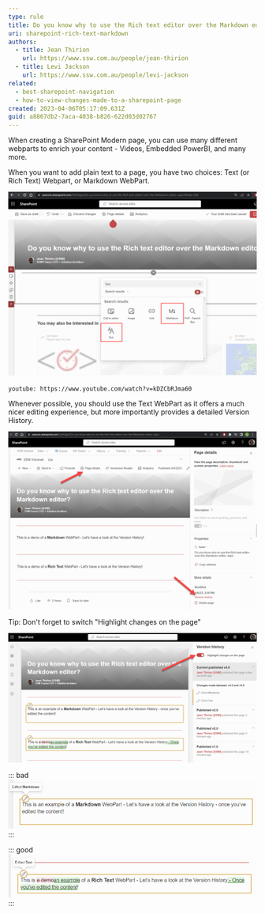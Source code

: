 ```yaml
---
type: rule
title: Do you know why to use the Rich text editor over the Markdown editor?
uri: sharepoint-rich-text-markdown
authors:
  - title: Jean Thirion
    url: https://www.ssw.com.au/people/jean-thirion
  - title: Levi Jackson
    url: https://www.ssw.com.au/people/levi-jackson
related:
  - best-sharepoint-navigation
  - how-to-view-changes-made-to-a-sharepoint-page
created: 2023-04-06T05:17:09.631Z
guid: a8867db2-7aca-4038-b826-622d03d02767
---
```

When creating a SharePoint Modern page, you can use many different webparts to enrich your content - Videos, Embedded PowerBI, and many more. 

When you want to add plain text to a page, you have two choices: Text (or Rich Text) Webpart, or Markdown WebPart.    

![Figure: The two common types of Text WebParts - "Text" and "Markdown"](/rules/sharepoint-rich-text-markdown/md-vs-text-select.png)

<!--endintro-->

`youtube: https://www.youtube.com/watch?v=kDZCbRJma60`

Whenever possible, you should use the Text WebPart as it offers a much nicer editing experience, but more importantly provides a detailed Version History.

![Figure: You can navigate to the page version history through "Page Details" | "Version History"](/rules/sharepoint-rich-text-markdown/version-history-nav.png)

Tip: Don't forget to switch "Highlight changes on the page" 

![Figure: Don't forget this switch oe you won't see the detailed changes](/rules/sharepoint-rich-text-markdown/tick-the-highlight-switch.png)

::: bad
![Figure: Bad Example - Markdown WebPart - No detailed history, all I can tell is that something changed on that component](/rules/sharepoint-rich-text-markdown/bad-example-md.png)
:::

::: good
![Figure: Good example – Rich Text WebPart - I can very easily tell what's been added/removed from the content](/rules/sharepoint-rich-text-markdown/good-example-text.png)
:::
